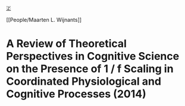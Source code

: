 [🇿](zotero://select/library/items/VY4G2FUU)

[[People/Maarten L. Wijnants]] 
# A Review of Theoretical Perspectives in Cognitive Science on the Presence of 1 / f Scaling in Coordinated Physiological and Cognitive Processes (2014)

